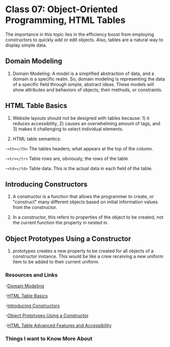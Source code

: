 # Class 07: Object-Oriented Programming, HTML Tables

The importance in this topic lies in the efficiency boost from employing constructors to quickly add or edit objects. Also, tables are a natural way to display simple data.

## Domain Modeling

  1. Domain Modeling: A model is a simplified abstraction of data, and a domain is a specific realm. So, domain modeling is representing the data of a specific field through simple, abstract ideas. These models will show attributes and behaviors of objects, their methods, or constraints.

## HTML Table Basics

1. Website layouts should not be designed with tables because: 1) it reduces accessibility, 2) causes an overwhelming amount of tags, and 3) makes it challenging to select individual elements.

2. HTML table semantics:

  -`<th></th>` The tables headers; what appears at the top of the column.

  -`<tr></tr>` Table rows are, obviously, the rows of the table

  -`<td></td>` Table data. This is the actual data in each field of the table.

## Introducing Constructors

1. A constructor is a function that allows the programmer to create, or "construct" many different objects based on initial information values from the constructor.

2. In a constructor, this refers to properties of the object to be created, not the current function the property in nested in.

## Object Prototypes Using a Constructor

1. prototypes creates a new property to be created for all objects of a constructor instance. This would be like a crew receiving a new uniform item to be added to their current uniform.

### Resources and Links

  -[Domain Modeling](https://github.com/codefellows/domain_modeling#domain-modeling)

  -[HTML Table Basics](https://developer.mozilla.org/en-US/docs/Learn/HTML/Tables/Basics)

  -[Introducing Constructors](https://developer.mozilla.org/en-US/docs/Learn/JavaScript/Objects/Basics#introducing_constructors)

  -[Object Prototypes Using a Constructor](https://ui.dev/beginners-guide-to-javascript-prototype)

  -[HTML Table Advanced Features and Accessibility](https://developer.mozilla.org/en-US/docs/Learn/HTML/Tables/Advanced)

### Things I want to Know More About
